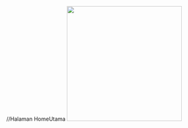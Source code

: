 //Halaman HomeUtama
<img src="https://github.com/user-attachments/assets/1618d3ab-e492-41c2-b1af-3d525c9c1b2f" width="300">
